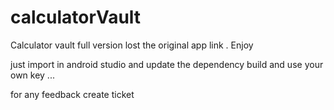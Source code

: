 # calculatorVault
Calculator vault full version lost the original app link . Enjoy

just import in android studio and update the dependency build and use your own key ...

for any feedback create ticket
